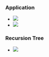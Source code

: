  ### Application
 + ![](../../../z_images/Pasted%20image%2020221204110117.png)
+ ![](../../../z_images/Pasted%20image%2020221204110330.png)

### Recursion Tree
+ ![](../../../z_images/Pasted%20image%2020221204110510.png)